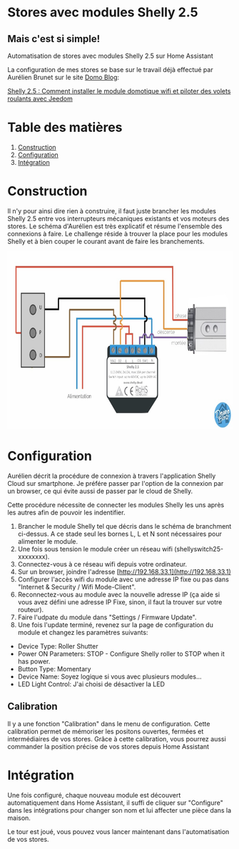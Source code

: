 # Stores avec modules Shelly 2.5
## Mais c'est si simple!

Automatisation de stores avec modules Shelly 2.5 sur Home Assistant

La configuration de mes stores se base sur le travail déjà effectué par Aurélien Brunet sur le site [Domo Blog](https://www.domo-blog.fr):

[Shelly 2.5 : Comment installer le module domotique wifi et piloter des volets roulants avec Jeedom](https://www.domo-blog.fr/shelly-2-5-comment-installer-le-module-domotique-wifi-volets-roulants-jeedom/)

# Table des matières

1. [Construction](#Construction)
2. [Configuration](#Configuration)
3. [Intégration](#Intégration)

# Construction
Il n'y pour ainsi dire rien à construire, il faut juste brancher les modules Shelly 2.5 entre vos interrupteurs mécaniques existants et vos moteurs des stores. Le schéma d'Aurélien est très explicatif et résume l'ensemble des connexions à faire. Le challenge réside à trouver la place pour les modules Shelly et à bien couper le courant avant de faire les branchements.

<img src="https://github.com/yvansandoz/storesshelly/blob/main/pictures/shelly-2-volets-roulants-roller-shutter-wifi.jpg" alt="Shelly 2.5"
	title="Schéma de branchement" width="600" height="400" />


# Configuration

Aurélien décrit la procédure de connexion à travers l'application Shelly Cloud sur smartphone. Je préfére passer par l'option de la connexion par un browser, ce qui évite aussi de passer par le cloud de Shelly.

Cette procédure nécessite de connecter les modules Shelly les uns après les autres afin de pouvoir les indentifier.

1. Brancher le module Shelly tel que décris dans le schéma de branchment ci-dessus. A ce stade seul les bornes L, L et N sont nécessaires pour alimenter le module.
2. Une fois sous tension le module créer un réseau wifi (shellyswitch25-xxxxxxxx).
3. Connectez-vous à ce réseau wifi depuis votre ordinateur.
4. Sur un browser, joindre l'adresse [http://192.168.33.1](http://192.168.33.1)
5.  Configurer l'accès wifi du module avec une adresse IP fixe ou pas dans "Internet & Security / Wifi Mode-Client". 
6.  Reconnectez-vous au module avec la nouvelle adresse IP (ça aide si vous avez défini une adresse IP Fixe, sinon, il faut la trouver sur votre routeur).
7.  Faire l'udpate du module dans "Settings / Firmware Update".
8.  Une fois l'update terminé, revenez sur la page de configuration du module et changez les paramètres suivants:
 - Device Type: Roller Shutter
 - Power ON Parameters: STOP - Configure Shelly roller to STOP when it has power.
 - Button Type: Momentary
 - Device Name: Soyez logique si vous avec plusieurs modules...
 - LED Light Control: J'ai choisi de désactiver la LED

## Calibration

Il y a une fonction "Calibration" dans le menu de configuration. Cette calibration permet de mémoriser les positons ouvertes, fermées et intermédiaires de vos stores. Grâce à cette calibration, vous pourrez aussi commander la position précise de vos stores depuis Home Assistant 


# Intégration

Une fois configuré, chaque nouveau module est découvert automatiquement dans Home Assistant, il suffi de cliquer sur "Configure" dans les intégrations pour changer son nom et lui affecter une pièce dans la maison.

Le tour est joué, vous pouvez vous lancer maintenant dans l'automatisation de vos stores.




